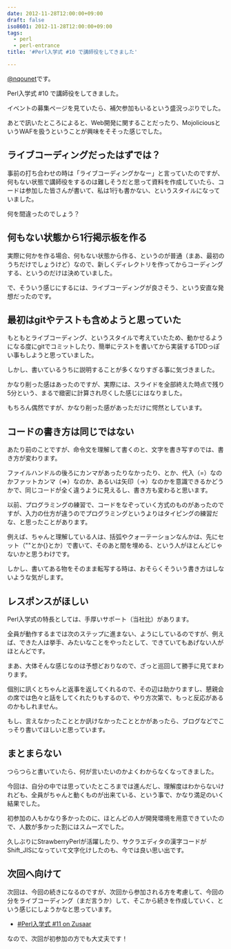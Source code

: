 ```yaml
---
date: 2012-11-28T12:00:00+09:00
draft: false
iso8601: 2012-11-28T12:00:00+09:00
tags:
  - perl
  - perl-entrance
title: '#Perl入学式 #10 で講師役をしてきました'

---
```


<p><a href="https://twitter.com/nqounet">@nqounet</a>です。</p> <p>Perl入学式 #10 で講師役をしてきました。</p> <p>イベントの募集ページを見ていたら、補欠参加もいるという盛況っぷりでした。</p> <p>あとで訊いたところによると、Web開発に関することだったり、MojoliciousというWAFを扱うということが興味をそそった感じでした。</p> <h2>ライブコーディングだったはずでは？</h2> <p>事前の打ち合わせの時は「ライブコーディングかなー」と言っていたのですが、何もない状態で講師役をするのは難しそうだと思って資料を作成していたら、コードは参加した皆さんが書いて、私は1行も書かない、というスタイルになっていました。</p> <p>何を間違ったのでしょう？</p> <h2>何もない状態から1行掲示板を作る</h2> <p>実際に何かを作る場合、何もない状態から作る、というのが普通（まあ、最初のうちだけでしょうけど）なので、新しくディレクトリを作ってからコーディングする、というのだけは決めていました。</p> <p>で、そういう感じにするには、ライブコーディングが良さそう、という安直な発想だったのです。</p> <h2>最初はgitやテストも含めようと思っていた</h2> <p>もともとライブコーディング、というスタイルで考えていたため、動かせるようになる度にgitでコミットしたり、簡単にテストを書いてから実装するTDDっぽい事もしようと思っていました。</p> <p>しかし、書いているうちに説明することが多くなりすぎる事に気づきました。</p> <p>かなり削った感はあったのですが、実際には、スライドを全部終えた時点で残り5分という、まるで緻密に計算され尽くした感じにはなりました。</p> <p>もちろん偶然ですが、かなり削った感があっただけに愕然としています。</p> <h2>コードの書き方は同じではない</h2> <p>あたり前のことですが、命令文を理解して書くのと、文字を書き写すのでは、書き方が変わります。</p> <p>ファイルハンドルの後ろにカンマがあったりなかったり、とか、代入（=）なのかファットカンマ（=>）なのか、あるいは矢印（->）なのかを意識できるかどうかで、同じコードが全く違うように見えるし、書き方も変わると思います。</p> <p>以前、プログラミングの練習で、コードをなぞっていく方式のものがあったのですが、入力の仕方が違うのでプログラミングというよりはタイピングの練習だな、と思ったことがあります。</p> <p>例えば、ちゃんと理解している人は、括弧やクォーテーションなんかは、先にセット（""とか{}とか）で書いて、そのあと間を埋める、という人がほとんどじゃないかと思うわけです。</p> <p>しかし、書いてある物をそのまま転写する時は、おそらくそういう書き方はしないような気がします。</p> <h2>レスポンスがほしい</h2> <p>Perl入学式の特長としては、手厚いサポート（当社比）があります。</p> <p>全員が動作するまでは次のステップに進まない、ようにしているのですが、例えば、できた人は挙手、みたいなことをやったとして、できていてもあげない人がほとんどです。</p> <p>まあ、大体そんな感じなのは予想どおりなので、ざっと巡回して勝手に見てまわります。</p> <p>個別に訊くとちゃんと返事を返してくれるので、その辺は助かりますし、懇親会の席では色々と話をしてくれたりもするので、やり方次第で、もっと反応があるのかもしれません。</p> <p>もし、言えなかったこととか訊けなかったこととかがあったら、ブログなどでこっそり書いてほしいと思っています。</p> <h2>まとまらない</h2> <p>つらつらと書いていたら、何が言いたいのかよくわからなくなってきました。</p> <p>今回は、自分の中では思っていたところまでは進んだし、理解度はわからないけれども、全員がちゃんと動くものが出来ている、という事で、かなり満足のいく結果でした。</p> <p>初参加の人もかなり多かったのに、ほとんどの人が開発環境を用意できていたので、人数が多かった割にはスムーズでした。</p> <p>久しぶりにStrawberryPerlが活躍したり、サクラエディタの漢字コードがShift_JISになっていて文字化けしたのも、今では良い思い出です。</p> <h2>次回へ向けて</h2> <p>次回は、今回の続きになるのですが、次回から参加される方を考慮して、今回の分をライブコーディング（まだ言うか）して、そこから続きを作成していく、という感じにしようかなと思っています。</p> <ul><li><a href="http://www.zusaar.com/event/459010">#Perl入学式 #11 on Zusaar</a></li></ul><p>なので、次回が初参加の方でも大丈夫です！</p>    	